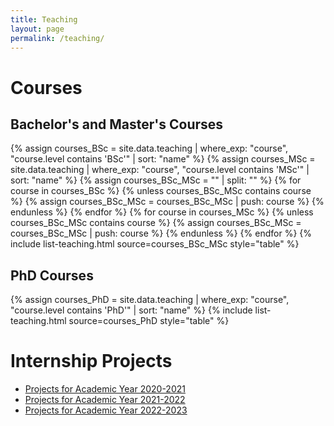 ```yaml
---
title: Teaching
layout: page
permalink: /teaching/
---
```


# Courses

<section class="teaching-section bsc-msc-courses">
  <h2>Bachelor's and Master's Courses</h2>
  {% assign courses_BSc = site.data.teaching | where_exp: "course", "course.level contains 'BSc'" | sort: "name" %}
  {% assign courses_MSc = site.data.teaching | where_exp: "course", "course.level contains 'MSc'" | sort: "name" %}
  {% assign courses_BSc_MSc = "" | split: "" %}
  {% for course in courses_BSc %}
    {% unless courses_BSc_MSc contains course %}
      {% assign courses_BSc_MSc = courses_BSc_MSc | push: course %}
    {% endunless %}
  {% endfor %}
  {% for course in courses_MSc %}
    {% unless courses_BSc_MSc contains course %}
      {% assign courses_BSc_MSc = courses_BSc_MSc | push: course %}
    {% endunless %}
  {% endfor %}
  {% include list-teaching.html source=courses_BSc_MSc style="table" %}
</section>

<section class="teaching-section phd-courses">
  <h2>PhD Courses</h2>
  {% assign courses_PhD = site.data.teaching | where_exp: "course", "course.level contains 'PhD'" | sort: "name" %}
  {% include list-teaching.html source=courses_PhD style="table" %}
</section>

# Internship Projects
- [Projects for Academic Year 2020-2021](/teaching/projects/2020-2021)
- [Projects for Academic Year 2021-2022](/teaching/projects/2021-2022)
- [Projects for Academic Year 2022-2023](/teaching/projects/2022-2023)
